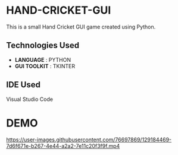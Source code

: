 # HAND-CRICKET-GUI

This is a small Hand Cricket GUI game created using Python.

## Technologies Used
- **LANGUAGE** : PYTHON
- **GUI TOOLKIT** : TKINTER

## IDE Used
Visual Studio Code

# DEMO

https://user-images.githubusercontent.com/76697869/129184469-7d6f671e-b267-4e44-a2a2-7e11c20f3f9f.mp4

